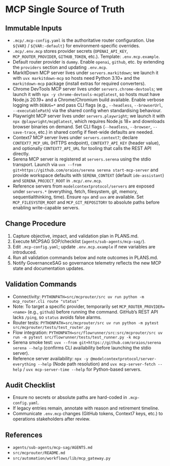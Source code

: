 # MCP Single Source of Truth

## Immutable Inputs
- `.mcp/.mcp-config.yaml` is the authoritative router configuration. Use `${VAR}` / `${VAR:-default}` for environment-specific overrides.
- `.mcp/.env.mcp` stores provider secrets (`OPENAI_API_KEY`, `MCP_ROUTER_PROVIDER`, `GITHUB_TOKEN`, etc.). Template: `.env.mcp.example`.
- Default router provider is `dummy`. Enable `openai`, `github`, etc. by extending the `providers` section and updating `.env.mcp`.
- MarkItDown MCP server lives under `servers.markitdown`; we launch it with `uvx markitdown-mcp` so hosts need Python 3.10+ and the `markitdown-mcp` package (install extras for required converters).
- Chrome DevTools MCP server lives under `servers.chrome-devtools`; we launch it with `npx -y chrome-devtools-mcp@latest`, so hosts must have Node.js 20.19+ and a Chrome/Chromium build available. Enable verbose logging with `DEBUG=*` and pass CLI flags (e.g., `--headless`, `--browserUrl`, `--executablePath`) via the shared config when standardising behaviour.
- Playwright MCP server lives under `servers.playwright`; we launch it with `npx @playwright/mcp@latest`, which requires Node.js 18+ and downloads browser binaries on demand. Set CLI flags (`--headless`, `--browser`, `--save-trace`, etc.) in shared config if fleet-wide defaults are needed.
- Context7 MCP server lives under `servers.context7`; declare `CONTEXT7_MCP_URL` (HTTPS endpoint), `CONTEXT7_API_KEY` (header value), and optionally `CONTEXT7_API_URL` for tooling that calls the REST API directly.
- Serena MCP server is registered at `servers.serena` using the stdio transport. Launch via `uvx --from git+https://github.com/oraios/serena serena start-mcp-server` and provide workspace defaults with `SERENA_CONTEXT` (default `ide-assistant`) and `SERENA_PROJECT_ROOT` in `.mcp/.env.mcp`.
- Reference servers from `modelcontextprotocol/servers` are exposed under `servers.*` (everything, fetch, filesystem, git, memory, sequentialthinking, time). Ensure `npx` and `uvx` are available. Set `MCP_FILESYSTEM_ROOT` and `MCP_GIT_REPOSITORY` to absolute paths before enabling write-capable servers.

## Change Procedure
1. Capture objective, impact, and validation plan in PLANS.md.
2. Execute MCPSAG SOP/checklist (`agents/sub-agents/mcp-sag/`).
3. Edit `.mcp-config.yaml`; update `.env.mcp.example` if new variables are introduced.
4. Run all validation commands below and note outcomes in PLANS.md.
5. Notify GovernanceSAG so governance telemetry reflects the new MCP state and documentation updates.

## Validation Commands
- Connectivity: `PYTHONPATH=src/mcprouter/src uv run python -m mcp_router.cli route "status"`
- Note: To target a specific provider, temporarily set `MCP_ROUTER_PROVIDER=<name>` (e.g., `github`) before running the command. GitHub’s REST API lacks `/ping`, so `status` avoids false alarms.
- Router tests: `PYTHONPATH=src/mcprouter/src uv run python -m pytest src/mcprouter/tests/test_router.py`
- Flow integration: `PYTHONPATH=src/flowrunner/src:src/mcprouter/src uv run -m pytest src/flowrunner/tests/test_runner.py -k mcp`
- Serena smoke test: `uvx --from git+https://github.com/oraios/serena serena --help` (confirms CLI availability before launching the stdio server).
- Reference server availability: `npx -y @modelcontextprotocol/server-everything --help` (Node path resolution) and `uvx mcp-server-fetch --help` / `uvx mcp-server-time --help` for Python-based servers.

## Audit Checklist
- Ensure no secrets or absolute paths are hard-coded in `.mcp-config.yaml`.
- If legacy entries remain, annotate with reason and retirement timeline.
- Communicate `.env.mcp` changes (GitHub tokens, Context7 keys, etc.) to operations stakeholders after review.

## References
- `agents/sub-agents/mcp-sag/AGENTS.md`
- `src/mcprouter/README.md`
- `src/automation/workflows/lib/mcp_gateway.py`
